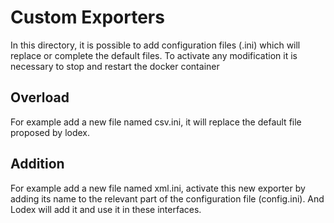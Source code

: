 # Custom Exporters

In this directory, it is possible to add configuration files (.ini) which will replace or complete the default files.
To activate any modification it is necessary to stop and restart the docker container

## Overload

For example add a new file named csv.ini, it will replace the default file proposed by lodex.

## Addition

For example add a new file named xml.ini, activate this new exporter by adding its name to the relevant part of the configuration file (config.ini).
And Lodex will add it and use it in these interfaces.

